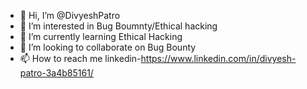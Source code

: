 - 👋 Hi, I’m @DivyeshPatro
- 👀 I’m interested in Bug Boumnty/Ethical hacking
- 🌱 I’m currently learning Ethical Hacking
- 💞️ I’m looking to collaborate on Bug Bounty
- 📫 How to reach me linkedin-https://www.linkedin.com/in/divyesh-patro-3a4b85161/

<!---
DivyeshPatro/DivyeshPatro is a ✨ special ✨ repository because its `README.md` (this file) appears on your GitHub profile.
You can click the Preview link to take a look at your changes.
--->
